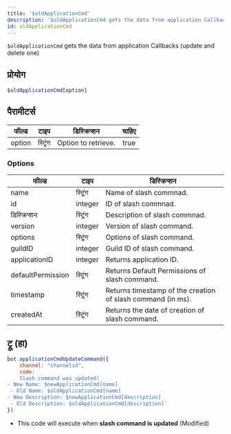 ```yaml
---
title: '$oldApplicationCmd'
description: '$oldApplicationCmd gets the data from application Callbacks (update and delete one)'
id: oldApplicationCmd
---
```


`$oldApplicationCmd` gets the data from application Callbacks (update and delete one)

## प्रोयोग

```php
$oldApplicationCmd[option]
```

## पैरामीटर्स

| फील्ड  | टाइप     | डिस्क्रिप्शन        | चाहिए |
| ------ | -------- | ------------------- |:-----:|
| option | स्ट्रिंग | Option to retrieve. | true  |

### Options

| फील्ड             | टाइप     | डिस्क्रिप्शन                                                |
| ----------------- | -------- | ----------------------------------------------------------- |
| name              | स्ट्रिंग | Name of slash commnad.                                      |
| id                | integer  | ID of slash commnad.                                        |
| डिस्क्रिप्शन      | स्ट्रिंग | Description of slash commnad.                               |
| version           | integer  | Version of slash command.                                   |
| options           | स्ट्रिंग | Options of slash command.                                   |
| guildID           | integer  | Guild ID of slash command.                                  |
| applicationID     | integer  | Returns application ID.                                     |
| defaultPermission | स्ट्रिंग | Returns Default Permissions of slash command.               |
| timestamp         | स्ट्रिंग | Returns timestamp of the creation of slash command (in ms). |
| createdAt         | स्ट्रिंग | Returns the date of creation of slash command.              |

## ट्रू (हा)

```js
bot.applicationCmdUpdateCommand({
    channel: "channelid",
    code: `
    Slash command was updated!
- New Name: $newApplicationCmd[name]
 - Old Name: $oldApplicationCmd[name]
- New Description: $newApplicationCmd[description]
 - Old Description: $oldApplicationCmd[description]`
})
```
- This code will execute when __slash command is updated__ (Modified)